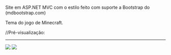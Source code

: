 Site em ASP.NET MVC com o estilo feito com suporte a Bootstrap do (mdbootstrap.com)

Tema do jogo de Minecraft.

//Pré-visualização:
<hr />
<img src="https://i.ibb.co/mtxsML4/Site-1.png"/>
<img src="https://i.ibb.co/jvfhCMQ/Site-1-img-2.png"/>
